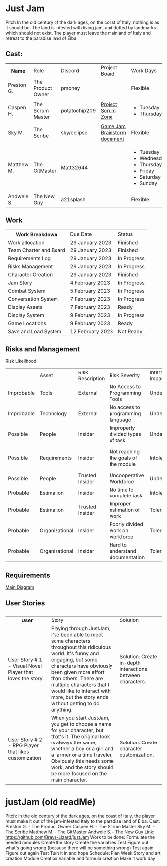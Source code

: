 <h1>Just Jam</h1>
  <p>Pitch In the old century of the dark ages, on the coast of Italy, nothing is as it should be. The land is infested with living jam, and dotted by landmarks which should not exist. The player must leave the mainland of Italy and retreat to the paradise land of Elba.</p>
  <h2>Cast: </h2>
  <table>
    <th>Name
      <td>Role</td>
      <td>Discord</td>
      <td>Project Board</td>
      <td>Work Days</td>
    </th>
    <tr>
      <td>Preston G.</td>
      <td>The Product Owner</td>
      <td>pmoney</td>
      <td></td>
      <td>Flexible</td>
    </tr>
    <tr>
      <td>Caspen H.</td>
      <td>The Scrum Master</td>
      <td>potatochip209</td>
      <td><a href="https://github.com/users/Brave-Lizard/projects/2/views/1">Project Scrum Zone</a></td>
      <td>
        <ul>
          <li>Tuesday</li>
          <li>Thursday</li>
        </ul>
      </td>
    </tr>
    <tr>
      <td>Sky M.</td>
      <td>The Scribe</td>
      <td>sky/eclipse</td>
      <td><a href="https://docs.google.com/document/d/1_iYerXRa6n7bXlK7XfFiZasRQsfAIyvG5R8q79LSYyo/edit?usp=sharing">Game Jam Brainstorm document</a></td>
      <td>Flexible</td>
    </tr>
    <tr>
      <td>Matthew M.</td>
      <td>The GitMaster</td>
      <td>Matt32644</td>
      <td></td>
      <td>
        <ul>
          <li>Tuesday</li>
          <li>Wednesday</li>
          <li>Thursday</li>
          <li>Friday</li>
          <li>Saturday</li>
          <li>Sunday</li>
        </ul>
      </td>
    </tr>
    <tr>
      <td>Andwele S.</td>
      <td>The New Guy</td>
      <td>a21splash</td>
      <td></td>
      <td>Flexible</td>
    </tr>
  </table>
  <p></p>
  <h2>Work</h2>
  <table>
    <th>Work Breakdown
      <td>Due Date</td>
      <td>Status</td>
    </th>
    <tr>
      <td>Work allocation</td>
      <td>29 January 2023</td>
      <td>Finished</td>
    </tr>
    <tr>
      <td>Team Charter and Board</td>
      <td>29 January 2023</td>
      <td>Finished</td>
    </tr>
    <tr>
      <td>Requirements Log</td>
      <td>29 January 2023</td>
      <td>In Progress</td>
    </tr>
    <tr>
      <td>Risks Management</td>
      <td>29 January 2023</td>
      <td>In Progress</td>
    <tr>
      <td>Character Creation</td>
      <td>29 January 2023</td>
      <td>Finished</td>
    </tr>
    <tr>
      <td>Jam Story</td>
      <td>4 February 2023</td>
      <td>In Progress</td>
    </tr>
    <tr>
      <td>Combat System</td>
      <td>5 February 2023</td>
      <td>In Progress</td>
    </tr>
    <tr>
      <td>Conversation System</td>
      <td>7 February 2023</td>
      <td>In Progress</td>
    </tr>
    <tr>
      <td>Display Assets</td>
      <td>7 February 2023</td>
      <td>Ready</td>
    </tr>
    <tr>
      <td>Display System</td>
      <td>9 February 2023</td>
      <td>In Progress</td>
    </tr>
    <tr>
      <td>Game Locations</td>
      <td>9 February 2023</td>
      <td>Ready</td>
    </tr>
    <tr>
      <td>Save and Load System</td>
      <td>12 February 2023</td>
      <td>Not Ready</td>
    </tr>
  </table>
  <h2>Risks and Management</h2>
  <table>Risk Likelihood
    <th>
      <td>Asset</td>
      <td>Risk Rescription</td>
      <td>Risk Severity</td>
      <td>Internal Impact</td>
      <td>User Impact</td>
      <td>Trigger</td>
      <td>Mitigations / Remedies</td>
    </th>
    <tr>
      <td>Improbable</td>
      <td>Tools</td>
      <td>External</td>
      <td>No Access to Programming Tools</td>
      <td>Undesirable</td>
      <td>Medium</td>
      <td>Low</td>
      <td>Unprepared Workforce</td>
      <td>Help download the software</td>
    </tr>
    <tr>
      <td>Improbable</td>
      <td>Technology</td>
      <td>External</td>
      <td>No access to programming language</td>
      <td>Undesirable</td>
      <td>Medium</td>
      <td>Low</td>
      <td>Unprepared Workforce</td>
      <td>Help download the language</td>
    </tr>
    <tr>
      <td>Possible</td>
      <td>People</td>
      <td>Insider</td>
      <td>Improperly divided types of task</td>
      <td>Undesirable</td>
      <td>Low</td>
      <td>Medium</td>
      <td>Unorganized Organizer</td>
      <td>Reorganize the organization</td>
    </tr>
    <tr>
      <td>Possible</td>
      <td>Requirements</td>
      <td>Insider</td>
      <td>Not reaching the goals of the module</td>
      <td>Intolerable</td>
      <td>Extreme</td>
      <td>Extreme</td>
      <td>Mismanaged Workforce</td>
      <td>Reevaluate the goal and redistribute tasks</td>
    </tr>
    <tr>
      <td>Possible</td>
      <td>People</td>
      <td>Trusted Insider</td>
      <td>Uncooperative Workforce</td>
      <td>Undesirable</td>
      <td>Extreme</td>
      <td>High</td>
      <td>Unwilling Workforce</td>
      <td>Redistribute tasks</td>
    </tr>
    <tr>
      <td>Probable</td>
      <td>Estimation</td>
      <td>Insider</td>
      <td>No time to complete task</td>
      <td>Intolerable</td>
      <td>Extreme</td>
      <td>Extreme</td>
      <td>Mismanagerd Workforce</td>
      <td>Add help to the task</td>
    </tr>
    <tr>
      <td>Probable</td>
      <td>Estimation</td>
      <td>Trusted Insider</td>
      <td>Improper estimation of work</td>
      <td>Tolerable</td>
      <td>Low</td>
      <td>Low</td>
      <td>Unorganixzed Organizer</td>
      <td>Reevaluate Goals</td>
    </tr>
    <tr>
      <td>Probable</td>
      <td>Organizational</td>
      <td>Insider</td>
      <td>Poorly divided work on workforce</td>
      <td>Tolerable</td>
      <td>Low</td>
      <td>Low</td>
      <td>Unorganized Organizer</td>
      <td>Redistribute tasks</td>
    </tr>
    <tr>
      <td>Probable</td>
      <td>Organizational</td>
      <td>Insider</td>
      <td>Hard to understand documentation</td>
      <td>Tolerable</td>
      <td>Low</td>
      <td>Medium</td>
      <td>Rushed Documentation</td>
      <td>Spend more time on the documentation</td>
    </tr>
  </table>
  <p></p>
  <h2>Requirements</h2>
  <p><a href="https://github.com/Brave-Lizard/justJam/blob/Pro-Gramming/StaffBackrooms/mainDiagram.jpg">Main Diagram</a></p>
  <h2>User Stories<h2>
  <table>
    <th>User
      <td>Story</td>
      <td>Solution</td>
    </th>
    <tr>
      <td>User Story # 1 - Visual Novel Player that loves the story</td>
      <td>Playing through JustJam, I've been able to meet some characters throughout this ridiculous world. It's funny and engaging, but some characters have obviously been given more effort than others. There are multiple characters that I would like to interact with more, but the story ends without getting to do anything.</td>
      <td>Solution: Create in-depth interactions between characters.</td>
    </tr>
    <tr>
      <td>User Story # 2 - RPG Player that likes customization</td>
      <td>When you start JustJam, you get to choose a name for your character, but that's it. The original look is always the same, whether a boy or a girl and a farmer or a time traveler. Obviously this needs some work, and the story should be more focused on the main character.</td>
      <td>Solution: Create character customization.</td>
    </tr>
  </table>



















# justJam (old readMe)
Pitch: In the old century of the dark ages, on the coast of Italy, the player must make it out of the jam-infested Italy to the paradise land of Elba.
Cast:
  Preston G. -   The Product Owner
  Caspen H. -    The Scrum Master
  Sky M. -       The Scribe
  Matthew M. -   The GitMaster
  Andwele S. -   The New Guy
Link: https://github.com/Brave-Lizard/justJam
Work to be done:
  Formulate the needed modules
  Create the story
  Create the variables
  Test
  Figure out what's going wrong (because there will be something wrong)
  Test again
  Figure out again
  Test
  Turn it in and hope
 Schedule:
  Plan Week
  Story and art creation
  Module Creation
  Variable and formula creation
  Make it work day